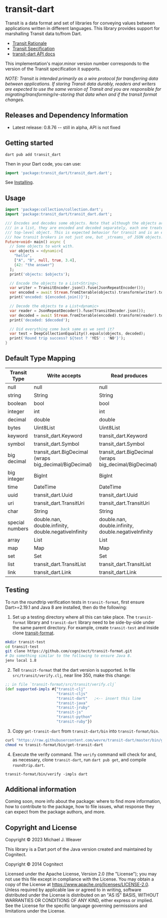 <!--
This README describes the package. If you publish this package to pub.dev,
this README's contents appear on the landing page for your package.

For information about how to write a good package README, see the guide for
[writing package pages](https://dart.dev/guides/libraries/writing-package-pages).

For general information about developing packages, see the Dart guide for
[creating packages](https://dart.dev/guides/libraries/create-library-packages)
and the Flutter guide for
[developing packages and plugins](https://flutter.dev/developing-packages).
-->
# transit-dart

Transit is a data format and set of libraries for conveying values between
applications written in different languages. This library provides support for
marshalling Transit data to/from Dart.

* [Transit Rationale](https://blog.cognitect.com/blog/2014/7/22/transit)
* [Transit Specification](https://github.com/cognitect/transit-format)
* [transit-dart API docs](https://pub.dev/documentation/transit_dart/latest/)

This implementation's major.minor version number corresponds to the version of
the Transit specification it supports.

_NOTE: Transit is intended primarily as a wire protocol for transferring data
between applications. If storing Transit data durably, readers and writers are
expected to use the same version of Transit and you are responsible for
migrating/transforming/re-storing that data when and if the transit format
changes._

## Releases and Dependency Information

* Latest release: 0.8.76 -- still in alpha, API is not fixed

## Getting started

```
dart pub add transit_dart
```

Then in your Dart code, you can use:

```dart
import 'package:transit_dart/transit_dart.dart';
```

See [Installing](https://pub.dev/packages/transit_dart/install).

## Usage

```dart
import 'package:collection/collection.dart';
import 'package:transit_dart/transit_dart.dart';

/// Encodes and decodes some objects. Note that although the objects are stored
/// in a list, they are encoded and decoded separately, each one treated as a
/// top-level object. This is expected behavior for transit and is an example of
/// how transit brokers in not just one, but _streams_ of JSON objects.
Future<void> main() async {
  // Some objects to work with.
  var objects = <dynamic>[
    "hello",
    ["A", "B", null, true, 3.4],
    {42: "the answer"}
  ];
  print('objects: $objects');

  // Encode the objects to a List<String>;
  var writer = TransitEncoder.json().fuse(JsonRepeatEncoder());
  var encoded = await Stream.fromIterable(objects).transform(writer).toList();
  print('encoded: ${encoded.join()}');

  // Decode the objects to a List<dynamic>
  var reader = JsonRepeatDecoder().fuse(TransitDecoder.json());
  var decoded = await Stream.fromIterable(encoded).transform(reader).toList();
  print('decoded: $decoded');

  // Did everything come back same as we sent it?
  var test = DeepCollectionEquality().equals(objects, decoded);
  print('Round trip success? ${test ? 'YES' : 'NO'}');
}
```

## Default Type Mapping

|Transit Type   |Write accepts           |Read produces           |
|------         |------                  |------                  |
|null           |null                    |null                    |
|string         |String                  |String                  |
|boolean        |bool                    |bool                    |
|integer        |int                     |int                     |
|decimal        |double                  |double                  |
|bytes          |Uint8List               |Uint8List               |
|keyword        |transit_dart.Keyword    |transit_dart.Keyword    |
|symbol         |transit_dart.Symbol     |transit_dart.Symbol     |
|big decimal    |transit_dart.BigDecimal (wraps big_decimal/BigDecimal)|transit_dart.BigDecimal (wraps big_decimal/BigDecimal)|
|big integer    |BigInt                  |BigInt                  |
|time           |DateTime                |DateTime                |
|uuid           |transit_dart.Uuid       |transit_dart.Uuid       |
|uri            |transit_dart.TransitUri |transit_dart.TransitUri |
|char           |String                  |String                  |
|special numbers|double.nan, double.infinity, double.negativeInfinity|double.nan, double.infinity, double.negativeInfinity|
|array          |List                    |List                    |
|map            |Map                     |Map                     |
|set            |Set                     |Set                     |
|list           |transit_dart.TransitList|transit_dart.TransitList|
|link           |transit_dart.Link       |transit_dart.Link       |

## Testing

To run the roundtrip verification tests in `transit-format`, first ensure
Dart>=2.19.1 and Java 8 are installed, then do the following:

1. Set up a testing directory where all this can take place. The
   `transit-format` library and `transit-dart` library need to be side-by-side
   under the same parent directory. For example, create `transit-test` and
   inside clone [transit-format](https://github.com/cognitect/transit-format).

```sh
mkdir transit-test
cd transit-test
git clone https://github.com/cognitect/transit-format.git
# Do something similar to the following to ensure Java 8.
jenv local 1.8
```

2. Tell `transit-format` that the dart version is supported. In file
   `src/transit/verify.clj`, near line 350, make this change:

```clj
;; in file `transit-format/src/transit/verify.clj`
(def supported-impls #{"transit-clj"
                       "transit-cljs"
                       "transit-dart"   ;<-- insert this line
                       "transit-java"
                       "transit-jruby"
                       "transit-js"
                       "transit-python"
                       "transit-ruby"})
```

3. Copy `get-transit-dart` from `transit-dart/bin` into `transit-format/bin`.

```sh
curl "https://raw.githubusercontent.com/wevre/transit-dart/master/bin/get-transit-dart" > transit-format/bin/get-transit-dart
chmod +x transit-format/bin/get-transit-dart
```

4. Execute the verify command. The `verify` command will check for and, as
   necessary, clone `transit-dart`, run `dart pub get`, and compile
   `roundtrip.dart`.

```
transit-format/bin/verify -impls dart
```

## Additional information

Coming soon, more info about the package: where to find more information, how to
contribute to the package, how to file issues, what response they can expect
from the package authors, and more.

## Copyright and License

Copyright © 2023 Michael J. Weaver

This library is a Dart port of the Java version created and maintained by
Cognitect.

Copyright © 2014 Cognitect

Licensed under the Apache License, Version 2.0 (the "License"); you may not use
this file except in compliance with the License. You may obtain a copy of the
License at https://www.apache.org/licenses/LICENSE-2.0. Unless required by
applicable law or agreed to in writing, software distributed under the License
is distributed on an "AS IS" BASIS, WITHOUT WARRANTIES OR CONDITIONS OF ANY
KIND, either express or implied. See the License for the specific language
governing permissions and limitations under the License.
